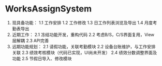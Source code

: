 # WorksAssignSystem

1. 现具备功能：
  1.1 工作安排
  1.2 工作修改
  1.3 日工作列表浏览及导出
  1.4 月度考勤表导出
2. 近期工作：
  2.1 冻结功能开发，重构代码
  2.2 考虑B/S，C/S界面复用，View层解耦
  2.3 API完善
2. 远期功能规划：
  2.1 请假功能，关联考勤模块
  2.2 设备台账维护，与工作安排关联
  2.3 绩效考核模块（代码已实现，UI尚未开发）
  2.4 绩效分数调整界面及功能
  2.5 节假日导入、修改模块

